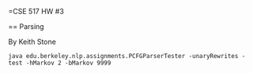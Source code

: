 =CSE 517 HW #3

== Parsing

By Keith Stone

```java edu.berkeley.nlp.assignments.PCFGParserTester -unaryRewrites -test -hMarkov 2 -bMarkov 9999```